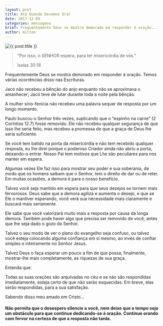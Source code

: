 ```yaml
---
layout: post
title: Até Quando Devemos Orar
date: 2017-12-09
categories: mensagens
brief: Frequentemente Deus se mostra demorado em responder à oração...
author: milton
---
```


<img src="{{ site.baseurl }}/assets/images/posts/ate-quando-devemos-orar.jpg" alt="{{ post.title }}" class="px-5 float-right" />

<blockquote class="blockquote">
  <p class="mb-0">
    "Por isso, o SENHOR espera, para ter misericórdia de vós."
  </p>
  <footer class="blockquote-footer">Isaías 30:18</footer>
</blockquote>

Frequentemente Deus se mostra demorado em responder à oração. Temos várias ocorrências disso nas Escrituras.

Jacó não recebeu a bênção do anjo enquanto não se aproximava o amanhecer; Jacó teve de lutar durante toda a noite pela bênção.

A mulher sírio-fenícia não recebeu uma palavra sequer de resposta por um longo momento.

Paulo buscou o Senhor três vezes, suplicando que o “espinho na carne” (2 Coríntios 12.7) fosse removido. Ele não recebeu qualquer segurança de que isso lhe seria feito, mas recebeu a promessa de que a graça de Deus lhe seria suficiente.

Se você tem batido na porta da misericórdia e não tem recebido qualquer resposta, eu lhe direi porque o poderoso Criador ainda não abriu a porta, deixando-o entrar. Nosso Pai tem motivos que Lhe são peculiares para nos manter em espera.

Algumas vezes Ele faz isso para mostrar seu poder e sua soberania, de modo que os homens saibam que o Senhor, tem o direito de dar ou de reter. Em muitas ocasiões, a demora é para o nosso benefício.

Talvez você seja mantido em espera para que seus desejos se tornem mais fervorosos. Deus sabe que a demora agiliza e aumenta o desejo, e que se Ele o mantiver esperando, você verá sua necessidade mais claramente e buscará mais seriamente.

Ele sabe que você valorizará muito mais a resposta por causa da longa demora. Também pode haver algo que precisa ser removido de você, antes que lhe seja dado o gozo do Senhor.

Talvez o seu modo de ver o plano do evangelho seja confuso, ou talvez você esteja colocando alguma confiança em si mesmo, ao invés de confiar simples e inteiramente no Senhor Jesus.

Talvez Deus o faça esperar um pouco a fim de que possa, finalmente, mostrar-lhe mais completamente, as riquezas de sua graça.

Entenda que:

Todas as suas orações são arquivadas no céu e se não são respondidas imediatamente, esteja certo de que não serão esquecidas. Em breve, elas serão respondidas, para a sua satisfação.

Sabendo disso meu amado em Cristo...

<h4 class="text-center mb-4">
  Não permita que o desespero silencie a você, nem deixe que o tempo seja um obstáculo para que continue dedicando-se á oração. Continue orando com fervor na certeza de que a resposta não tarda.
</h4>

